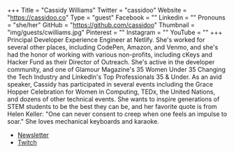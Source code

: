 +++
Title = "Cassidy Williams"
Twitter = "cassidoo"
Website = "https://cassidoo.co"
Type = "guest"
Facebook = ""
Linkedin = ""
Pronouns = "she/her"
GitHub = "https://github.com/cassidoo"
Thumbnail = "img/guests/cwilliams.jpg"
Pinterest = ""
Instagram = ""
YouTube = ""
+++
Principal Developer Experience Engineer at Netlify. She's worked for several other places, including CodePen, Amazon, and Venmo, and she's had the honor of working with various non-profits, including cKeys and Hacker Fund as their Director of Outreach. She's active in the developer community, and one of Glamour Magazine's 35 Women Under 35 Changing the Tech Industry and LinkedIn's Top Professionals 35 & Under. As an avid speaker, Cassidy has participated in several events including the Grace Hopper Celebration for Women in Computing, TEDx, the United Nations, and dozens of other technical events. She wants to inspire generations of STEM students to be the best they can be, and her favorite quote is from Helen Keller: "One can never consent to creep when one feels an impulse to soar." She loves mechanical keyboards and karaoke.

- [Newsletter](https://cassidoo.co/newsletter)
- [Twitch](https://twitch.tv/cassidoo)